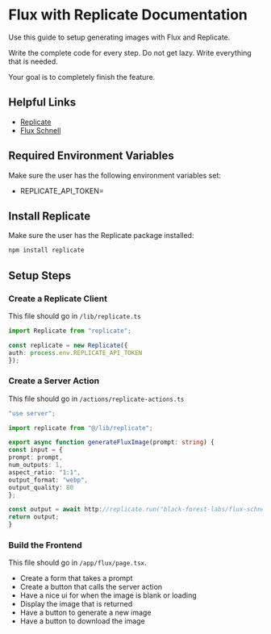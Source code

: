# Flux with Replicate Documentation

Use this guide to setup generating images with Flux and Replicate.

Write the complete code for every step. Do not get lazy. Write everything that is needed.

Your goal is to completely finish the feature.

## Helpful Links

- [Replicate](https://replicate.com)
- [Flux Schnell](https://replicate.com/black-forest-labs/flux-schnell?input=nodejs)

## Required Environment Variables

Make sure the user has the following environment variables set:

- REPLICATE_API_TOKEN=

## Install Replicate

Make sure the user has the Replicate package installed:

```bash
npm install replicate
```

## Setup Steps

### Create a Replicate Client

This file should go in `/lib/replicate.ts`

```ts
import Replicate from "replicate";

const replicate = new Replicate({
auth: process.env.REPLICATE_API_TOKEN
});
```

### Create a Server Action

This file should go in `/actions/replicate-actions.ts`

```ts
"use server";

import replicate from "@/lib/replicate";

export async function generateFluxImage(prompt: string) {
const input = {
prompt: prompt,
num_outputs: 1,
aspect_ratio: "1:1",
output_format: "webp",
output_quality: 80
};

const output = await http://replicate.run("black-forest-labs/flux-schnell", { input });
return output;
}
```

### Build the Frontend

This file should go in `/app/flux/page.tsx`.

- Create a form that takes a prompt
- Create a button that calls the server action
- Have a nice ui for when the image is blank or loading
- Display the image that is returned
- Have a button to generate a new image
- Have a button to download the image